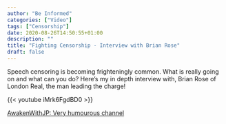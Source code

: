 ```yaml
---
author: "Be Informed"
categories: ["Video"]
tags: ["Censorship"]
date: 2020-08-26T14:50:55+01:00
description: ""
title: "Fighting Censorship - Interview with Brian Rose"
draft: false
---
```


Speech censoring is becoming frighteningly common. What is really going on and what can you do? Here’s my in depth interview with, Brian Rose of London Real, the man leading the charge!

{{< youtube iMrk6FgdBD0 >}}

[AwakenWithJP: Very humourous channel](https://www.youtube.com/channel/UCwUizOU8pPWXdXNniXypQEQ)


